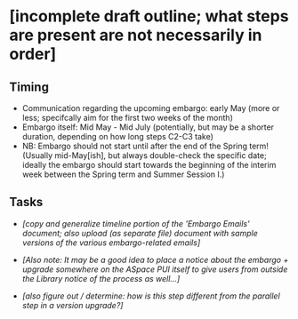 # [incomplete draft outline; what steps are present are not necessarily in order]

## Timing

- Communication regarding the upcoming embargo: early May (more or less; specifcally aim for the first two weeks of the month)
- Embargo itself: Mid May - Mid July (potentially, but may be a shorter duration, depending on how long steps C2-C3 take)
- NB: Embargo should not start until after the end of the Spring term! (Usually mid-May[ish], but always double-check the specific date; ideally the embargo should start towards the beginning of the interim week between the Spring term and Summer Session I.)

## Tasks

- *[copy and generalize timeline portion of the 'Embargo Emails' document; also upload (as separate file) document with sample versions of the various embargo-related emails]*
- *[Also note: It may be a good idea to place a notice about the embargo + upgrade somewhere on the ASpace PUI itself to give users from outside the Library notice of the process as well...]*

- *[also figure out / determine: how is this step different from the parallel step in a version upgrade?]*
